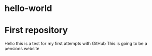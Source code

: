 # hello-world
First repository
======

Hello this is a test for my first attempts with GitHub
This is going to be a pensions website
